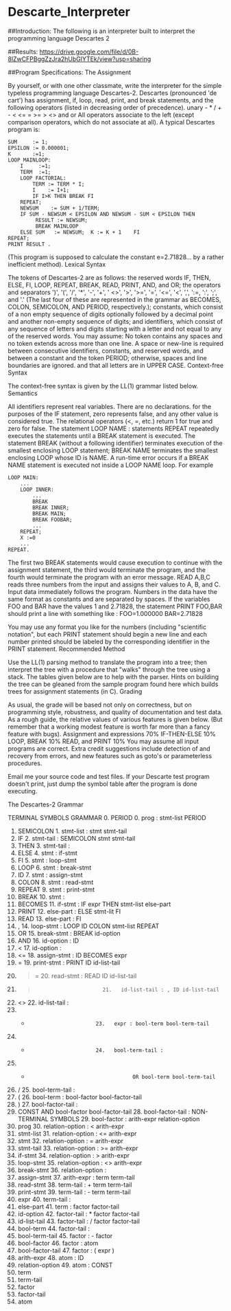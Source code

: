# Descarte_Interpreter
##Introduction:
The following is an interpreter built to interpret the programming language Descartes 2

##Results:
https://drive.google.com/file/d/0B-8lZwCFPBggZzJra2hUbGlYTEk/view?usp=sharing

##Program Specifications:
The Assignment

By yourself, or with one other classmate, write the interpreter for the simple typeless programming language Descartes-2. Descartes (pronounced 'de cart') has assignment, if, loop, read, print, and break statements, and the following operators (listed in decreasing order of precedence).
    unary -
    *    /
    +    -
    <   <=   =   >=   >   <>
    and
    or
All operators associate to the left (except comparison operators, which do not associate at all). A typical Descartes program is:


    SUM     := 1;
    EPSILON := 0.000001;
    K       :=1;
    LOOP MAINLOOP:
        I     :=1;
        TERM  :=1;
        LOOP FACTORIAL:
            TERM := TERM * I;
            I    := I+1;
            IF I>K THEN BREAK FI
        REPEAT;
        NEWSUM    := SUM + 1/TERM;
        IF SUM - NEWSUM < EPSILON AND NEWSUM - SUM < EPSILON THEN
             RESULT := NEWSUM;
             BREAK MAINLOOP
        ELSE SUM   := NEWSUM;  K := K + 1    FI
    REPEAT;
    PRINT RESULT .

(This program is supposed to calculate the constant e=2.71828... by a rather inefficient method).
Lexical Syntax

The tokens of Descartes-2 are as follows:
the reserved words IF, THEN, ELSE, FI, LOOP, REPEAT, BREAK, READ, PRINT, AND, and OR;
the operators and separators ')', '(', '/', '*', '-', '+', ' <>', '>', '>=', '=', '<=', '<', ',', ':=, ':', ';', and '.' (The last four of these are represented in the grammar as BECOMES, COLON, SEMICOLON, AND PERIOD, respectively.);
constants, which consist of a non empty sequence of digits optionally followed by a decimal point and another non-empty sequence of digits;
and identifiers, which consist of any sequence of letters and digits starting with a letter and not equal to any of the reserved words.
You may assume:
No token contains any spaces and no token extends across more than one line.
A space or new-line is required between consecutive identifiers, constants, and reserved words, and between a constant and the token PERIOD; otherwise, spaces and line boundaries are ignored.
and that all letters are in UPPER CASE.
Context-free Syntax

The context-free syntax is given by the LL(1) grammar listed below.
Semantics

All identifiers represent real variables.
There are no declarations.
for the purposes of the IF statement, zero represents false, and any other value is considered true.
The relational operators (<, =, etc.) return 1 for true and zero for false.
The statement LOOP NAME : statements REPEAT repeatedly executes the statements until a BREAK statement is executed.
The statement BREAK (without a following identifier) terminates execution of the smallest enclosing LOOP statement; BREAK NAME terminates the smallest enclosing LOOP whose ID is NAME. A run-time error occurs if a BREAK NAME statement is executed not inside a LOOP NAME loop.
For example


    LOOP MAIN:
        ...
        LOOP INNER:
            ...
            BREAK
            BREAK INNER;
            BREAK MAIN;
            BREAK FOOBAR;
            ...
        REPEAT;
        X :=0
        ...
    REPEAT.
The first two BREAK statements would cause execution to continue with the assignment statement, the third would terminate the program, and the fourth would terminate the program with an error message.
READ A,B,C reads three numbers from the input and assigns their values to A, B, and C.
Input data immediately follows the program.
Numbers in the data have the same format as constants and are separated by spaces.
If the variables FOO and BAR have the values 1 and 2.71828, the statement PRINT FOO,BAR should print a line with something like :
FOO=1.000000 BAR=2.71828

You may use any format you like for the numbers (including "scientific notation", but each PRINT statement should begin a new line and each number printed should be labeled by the corresponding identifier in the PRINT statement.
Recommended Method

Use the LL(1) parsing method to translate the program into a tree; then interpret the tree with a procedure that "walks" through the tree using a stack. The tables given below are to help with the parser. Hints on building the tree can be gleaned from the sample program found here which builds trees for assignment statements (in C).
Grading

As usual, the grade will be based not only on correctness, but on programming style, robustness, and quality of documentation and test data. As a rough guide, the relative values of various features is given below. (But remember that a working modest feature is worth far more than a fancy feature with bugs).
Assignment and expressions	70%
IF-THEN-ELSE	10%
LOOP, BREAK	10%
READ, and PRINT	10%
You may assume all input programs are correct. Extra credit suggestions include detection of and recovery from errors, and new features such as goto's or parameterless procedures.

Email me your source code and test files. If your Descarte test program doesn't print, just dump the symbol table after the program is done executing.

The Descartes-2 Grammar


TERMINAL SYMBOLS             GRAMMAR
 0. PERIOD                      0.    prog : stmt-list PERIOD
 1. SEMICOLON                   1.    stmt-list : stmt stmt-tail
 2. IF                          2.    stmt-tail : SEMICOLON stmt stmt-tail
 3. THEN                        3.    stmt-tail :
 4. ELSE                        4.    stmt : if-stmt
 5. FI                          5.    stmt : loop-stmt
 6. LOOP                        6.    stmt : break-stmt
 7. ID                          7.    stmt : assign-stmt
 8. COLON                       8.    stmt : read-stmt
 9. REPEAT                      9.    stmt : print-stmt
10. BREAK                       10.   stmt :
11. BECOMES                     11.   if-stmt : IF expr THEN stmt-list else-part
12. PRINT                       12.   else-part : ELSE stmt-lit FI
13. READ                        13.   else-part : FI
14. ,                           14.   loop-stmt : LOOP ID COLON stmt-list REPEAT
15. OR                          15.   break-stmt : BREAK id-option
16. AND                         16.   id-option : ID
17. <                           17.   id-option :
18. <=                          18.   assign-stmt : ID BECOMES expr
19. =                           19.   print-stmt : PRINT ID id-list-tail
20. >=                          20.   read-stmt : READ ID id-list-tail
21. >                           21.   id-list-tail : , ID id-list-tail
22. <>                          22.   id-list-tail :
23. +                           23.   expr : bool-term bool-term-tail
24. -                           24.   bool-term-tail :
25. *                                       OR bool-term bool-term-tail
26. /                           25.   bool-term-tail :
27. (                           26.   bool-term : bool-factor bool-factor-tail
28. )                           27.   bool-factor-tail :
29. CONST                                   AND bool-factor bool-factor-tail
                                28.   bool-factor-tail :
NON-TERMINAL SYMBOLS            29.   bool-factor : arith-expr relation-option
30. prog                        30.   relation-option : < arith-expr
31. stmt-list                   31.   relation-option : <= arith-expr
32. stmt                        32.   relation-option : = arith-expr
33. stmt-tail                   33.   relation-option : >= arith-expr
34. if-stmt                     34.   relation-option : > arith-expr
35. loop-stmt                   35.   relation-option : <> arith-expr
36. break-stmt                  36.   relation-option :
37. assign-stmt                 37.   arith-expr : term term-tail
38. read-stmt                   38.   term-tail : + term term-tail
39. print-stmt                  39.   term-tail : - term term-tail
40. expr                        40.   term-tail :
41. else-part                   41.   term : factor factor-tail
42. id-option                   42.   factor-tail : * factor factor-tail
43. id-list-tail                43.   factor-tail : / factor factor-tail
44. bool-term                   44.   factor-tail :
45. bool-term-tail              45.   factor : - factor
46. bool-factor                 46.   factor : atom
47. bool-factor-tail            47.   factor : ( expr )
48. arith-expr                  48.   atom : ID
49. relation-option             49.   atom : CONST
50. term
51. term-tail
52. factor 
53. factor-tail
54. atom
